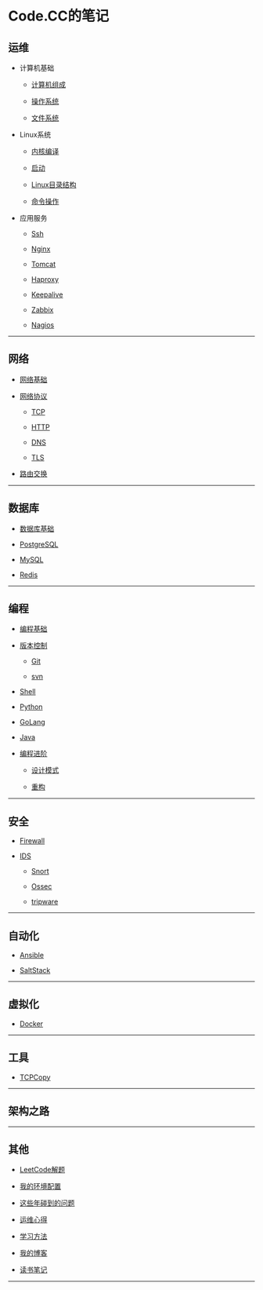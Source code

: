 # Code.CC的笔记

## 运维

* 计算机基础

    * [计算机组成](operation/Basic/constitute.md)

	* [操作系统](operation/Basic/opreatingSystem.md)

	* [文件系统](operation/Basic/fileSystem.md)

* Linux系统

    * [内核编译](operation/Linux/kernel.md)

    * [启动](operation/Linux/start.md)

    * [Linux目录结构](operation/Linux/directoryStructure.md)

    * [命令操作](operation/Linux/Command/operation.md)

* 应用服务

	* [Ssh](operation/Application/ssh.md)

	* [Nginx](operation/Application/nginx.md)

	* [Tomcat](operation/Application/tomcat.md)

	* [Haproxy]()

	* [Keepalive]()

	* [Zabbix]()

	* [Nagios]()

***

## 网络

* [网络基础]()

* [网络协议]()

	* [TCP](network/Protocol/tcp.md)

	* [HTTP](network/Protocol/http.md)

	* [DNS]()

	* [TLS]()

* [路由交换]()

***

## 数据库

* [数据库基础]()

* [PostgreSQL](database/PostgreSQL/postgresql.md)

* [MySQL]()

* [Redis]()

***

## 编程

* [编程基础](development/Basic/README.md)

* [版本控制](development/RevisionControl/README.md)

	* [Git](development/RevisionControl/git.md)

	* [svn](development/RevisionControl/svn.md)

* [Shell](development/Shell/README.md)

* [Python](development/Python/README.md)

* [GoLang]()

* [Java]()

* [编程进阶]()

	* [设计模式](development/Advanced/Design/README.md)

	* [重构](development/Advanced/review.md)

***

## 安全

* [Firewall](security/Firewall/README.md)

* [IDS](security/IDS/README.md)
	
	* [Snort](security/IDS/Snort/snort.md)

	* [Ossec]()

	* [tripware]()

***

## 自动化

* [Ansible](automation/Ansible/ansible.md)

* [SaltStack](automation/SaltStack/saltStack.md)

***

## 虚拟化

* [Docker](virtualization/Docker/README.md)

***

## 工具

* [TCPCopy](tool/tcpcopy.md)

***

## 架构之路

***

## 其他

* [LeetCode解题](https://github.com/Code-CC/leetcode)

* [我的环境配置](other/MyConfig/config.md)

* [这些年碰到的问题](other/Solution/README.md)

* [运维心得]()

* [学习方法](other/learnMethod.md)

* [我的博客](http://codecc.xyz)

* [读书笔记](other/BookNotes/bookNotes.md)

***

